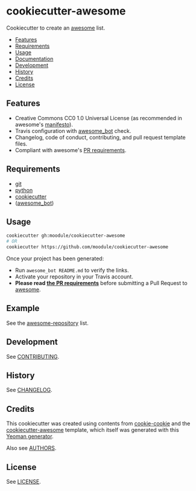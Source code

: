 # cookiecutter-awesome
Cookiecutter to create an [awesome][awesome] list.

- [Features](#features)
- [Requirements](#requirements)
- [Usage](#usage)
- [Documentation](#documentation)
- [Development](#development)
- [History](#history)
- [Credits](#credits)
- [License](#license)

## Features
- Creative Commons CC0 1.0 Universal License (as recommended in awesome's
  [manifesto](https://github.com/sindresorhus/awesome/blob/master/awesome.md)).
- Travis configuration with [awesome_bot][awesome_bot] check.
- Changelog, code of conduct, contributing, and pull request template files.
- Compliant with awesome's [PR requirements][pr-requirements].

## Requirements
- [git](https://git-scm.com/downloads)
- [python](https://www.python.org/downloads/)
- [cookiecutter](https://github.com/audreyr/cookiecutter)
- ([awesome_bot][awesome_bot])

## Usage
```bash
cookiecutter gh:moodule/cookiecutter-awesome
# OR
cookiecutter https://github.com/moodule/cookiecutter-awesome
```

Once your project has been generated:
- Run `awesome_bot README.md` to verify the links.
- Activate your repository in your Travis account.
- **Please read [the PR requirements][pr-requirements]**
  before submitting a Pull Request to [awesome][awesome].

## Example
See the [awesome-repository](https://github.com/sindresorhus/awesome) list.

## Development
See [CONTRIBUTING](CONTRIBUTING.md).

## History
See [CHANGELOG](CHANGELOG.md).

## Credits
This cookiecutter was created using contents from
[cookie-cookie](https://github.com/tuxredux/cookie-cookie) and the
[cookiecutter-awesome](https://github.com/Pawamoy/cookiecutter-awesome) template,
which itself was generated with this
[Yeoman generator](https://github.com/dar5hak/generator-awesome-list).

Also see [AUTHORS](AUTHORS.md).

## License
See [LICENSE](LICENSE).

[awesome]: https://github.com/sindresorhus/awesome
[awesome_bot]: https://github.com/dkhamsing/awesome_bot
[pr-requirements]: https://github.com/sindresorhus/awesome/blob/master/pull_request_template.md
